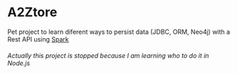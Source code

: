 # A2Ztore

Pet project to learn diferent ways to persist data (JDBC, ORM, Neo4j) with a Rest API using [Spark](http://sparkjava.com/)

###### Actually this project is stopped because I am learning who to do it in Node.js
